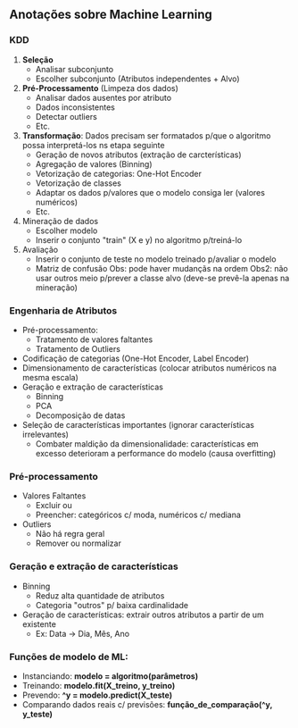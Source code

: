 ## Anotações sobre Machine Learning

### KDD
1. **Seleção**
    - Analisar subconjunto
    - Escolher subconjunto (Atributos independentes + Alvo)
2. **Pré-Processamento** (Limpeza dos dados)
    - Analisar dados ausentes por atributo
    - Dados inconsistentes
    - Detectar outliers
    - Etc.
3. **Transformação**: Dados precisam ser formatados p/que o algoritmo possa interpretá-los ns etapa seguinte
    - Geração de novos atributos (extração de carcterísticas)
    - Agregação de valores (Binning)
    - Vetorização de categorias: One-Hot Encoder
    - Vetorização de classes
    - Adaptar os dados p/valores que o modelo consiga ler (valores numéricos)
    - Etc.
4. Mineração de dados
    - Escolher modelo
    - Inserir o conjunto "train" (X e y) no algoritmo p/treiná-lo
5. Avaliação
    - Inserir o conjunto de teste no modelo treinado p/avaliar o modelo
    - Matriz de confusão
Obs: pode haver mudançãs na ordem
Obs2: não usar outros meio p/prever a classe alvo (deve-se prevê-la apenas na mineração)

### Engenharia de Atributos
- Pré-processamento:
    - Tratamento de valores faltantes
    - Tratamento de Outliers
- Codificação de categorias (One-Hot Encoder, Label Encoder)
- Dimensionamento de características (colocar atributos numéricos na mesma escala)
- Geração e extração de características
    - Binning
    - PCA
    - Decomposição de datas
- Seleção de características importantes (ignorar características irrelevantes)
    - Combater maldição da dimensionalidade: características em excesso deterioram a performance do modelo (causa overfitting)

### Pré-processamento
- Valores Faltantes
    - Excluir ou
    - Preencher: categóricos c/ moda, numéricos c/ mediana
- Outliers
    - Não há regra geral
    - Remover ou normalizar

### Geração e extração de características
- Binning
    - Reduz alta quantidade de atributos
    - Categoria "outros" p/ baixa cardinalidade
- Geração de características: extrair outros atributos a partir de um existente
    - Ex: Data -> Dia, Mês, Ano

### Funções de modelo de ML:
- Instanciando: **modelo = algoritmo(parâmetros)**
- Treinando: **modelo.fit(X_treino, y_treino)**
- Prevendo: **^y = modelo.predict(X_teste)**
- Comparando dados reais c/ previsões: **função_de_comparação(^y, y_teste)**